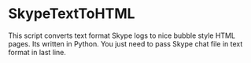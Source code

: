 SkypeTextToHTML
===============

This script converts text format Skype logs to nice bubble style HTML pages. Its written in Python. 
You just need to pass Skype chat file in text format in last line.
